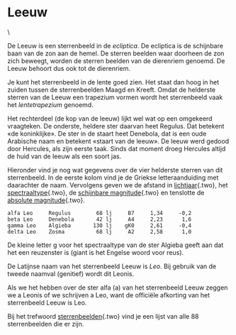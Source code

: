# Leeuw

\

De Leeuw is een sterrenbeeld in de *ecliptica*. De ecliptica is de
schijnbare baan van de zon aan de hemel. De sterren beelden waar
doorheen de zon zich beweegt, worden de sterren beelden van de
dierenriem genoemd. De Leeuw behoort dus ook tot de dierenriem.

Je kunt het sterrenbeeld in de lente goed zien. Het staat dan hoog in
het zuiden tussen de sterrenbeelden Maagd en Kreeft. Omdat de helderste
sterren van de Leeuw een trapezium vormen wordt het sterrenbeeld vaak
het *lentetrapezium* genoemd.

Het rechterdeel (de kop van de leeuw) lijkt wel wat op een omgekeerd
vraagteken. De onderste, heldere ster daarvan heet Regulus. Dat betekent
«de koninklijke». De ster in de staart heet Denebola, dat is een oude
Arabische naam en betekent «staart van de leeuw». De leeuw werd gedood
door Hercules, als zijn eerste taak. Sinds dat moment droeg Hercules
altijd de huid van de leeuw als een soort jas.

Hieronder vind je nog wat gegevens over de vier helderste sterren van
dit sterrenbeeld. In de eerste kolom vind je de Griekse letteraanduiding
met daarachter de naam. Vervolgens geven we de afstand in
[lichtjaar](lichtjaa.html){.two}, het
[spectraaltype](spectraa.html){.two}, de [schijnbare
magnitude](magnitud.html){.two} en tenslotte de [absolute
magnitude](absolute.html){.two}.


    alfa Leo     Regulus        68 lj     B7     1,34     -0,2 
    beta Leo     Denebola       42 lj     A4     2,23      1,6 
    gamma Leo    Algieba       130 lj    gK0     2,61     -0,4 
    delta Leo    Zosma          68 lj     A2     2,58      1,0 

De kleine letter g voor het spectraaltype van de ster Algieba geeft aan
dat het een reuzenster is (giant is het Engelse woord voor reus).

De Latijnse naam van het sterrenbeeld Leeuw is *Leo*. Bij gebruik van de
tweede naamval (genitief) wordt dit Leonis.

Als we het hebben over de ster alfa (a) van het sterrenbeeld Leeuw
zeggen we a Leonis of we schrijven a Leo, want de officiële afkorting
van het sterrenbeeld Leeuw is Leo.

Bij het trefwoord [sterrenbeelden](sterrenb.html){.two} vind je een
lijst van alle 88 sterrenbeelden die er zijn.
